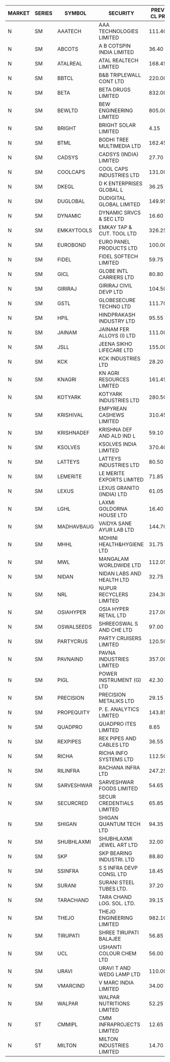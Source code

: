 


| MARKET | SERIES | SYMBOL | SECURITY | PREV CL PR | OPEN PRICE | HIGH PRICE | LOW PRICE | CLOSE PRICE | NET TRDVAL | NET TRDQTY | CORP IND | HI 52 WK | LO 52 WK |
| ----- | ----- | ----- | ----- | ----- | ----- | ----- | ----- | ----- | ----- | ----- | ----- | ----- | ----- |
| N | SM | AAATECH | AAA TECHNOLOGIES LIMITED | 111.40 | 114.00 | 115.95 | 110.00 | 110.50 | 4747800.00 | 42000 |  | 116.50 | 44.00 |
| N | SM | ABCOTS | A B COTSPIN INDIA LIMITED | 36.40 | 36.15 | 36.70 | 36.00 | 36.70 | 728000.00 | 20000 |  | 61.35 | 34.15 |
| N | SM | ATALREAL | ATAL REALTECH LIMITED | 168.45 | 160.10 | 166.00 | 160.10 | 166.00 | 521760.00 | 3200 |  | 188.40 | 56.35 |
| N | SM | BBTCL | B&B TRIPLEWALL CONT LTD | 220.00 | 220.00 | 228.00 | 220.00 | 228.00 | 3123900.00 | 14000 |  | 307.00 | 78.10 |
| N | SM | BETA | BETA DRUGS LIMITED | 832.00 | 830.00 | 830.00 | 800.00 | 813.00 | 2922940.00 | 3600 |  | 1024.40 | 319.00 |
| N | SM | BEWLTD | BEW ENGINEERING LIMITED | 805.00 | 790.15 | 797.45 | 785.00 | 797.45 | 986937.50 | 1250 |  | 1187.20 | 228.15 |
| N | SM | BRIGHT | BRIGHT SOLAR LIMITED | 4.15 | 4.00 | 4.55 | 4.00 | 4.35 | 422250.00 | 99000 |  | 10.55 | 3.90 |
| N | SM | BTML | BODHI TREE MULTIMEDIA LTD | 162.45 | 163.50 | 170.00 | 163.50 | 170.00 | 3418800.00 | 20400 |  | 174.00 | 65.00 |
| N | SM | CADSYS | CADSYS (INDIA) LIMITED | 27.70 | 26.55 | 26.55 | 26.55 | 26.55 | 53100.00 | 2000 |  | 52.00 | 20.00 |
| N | SM | COOLCAPS | COOL CAPS INDUSTRIES LTD | 131.00 | 131.00 | 144.10 | 131.00 | 143.65 | 9243000.00 | 66000 |  | 144.10 | 41.50 |
| N | SM | DKEGL | D K ENTERPRISES GLOBAL L | 36.25 | 38.25 | 38.25 | 38.25 | 38.25 | 114750.00 | 3000 |  | 72.60 | 34.70 |
| N | SM | DUGLOBAL | DUDIGITAL GLOBAL LIMITED | 149.95 | 149.00 | 149.00 | 149.00 | 149.00 | 745000.00 | 5000 |  | 489.00 | 91.00 |
| N | SM | DYNAMIC | DYNAMIC SRVCS & SEC LTD | 16.60 | 15.90 | 16.60 | 15.90 | 16.50 | 294200.00 | 18000 |  | 57.70 | 13.00 |
| N | SM | EMKAYTOOLS | EMKAY TAP & CUT. TOOL LTD | 326.25 | 310.00 | 310.00 | 310.00 | 310.00 | 186000.00 | 600 |  | 326.25 | 145.05 |
| N | SM | EUROBOND | EURO PANEL PRODUCTS LTD | 100.00 | 102.65 | 102.65 | 96.75 | 96.75 | 1389700.00 | 14000 |  | 147.65 | 72.05 |
| N | SM | FIDEL | FIDEL SOFTECH LIMITED | 59.75 | 61.00 | 61.00 | 57.00 | 58.45 | 5806350.00 | 99000 |  | 66.00 | 52.00 |
| N | SM | GICL | GLOBE INTL CARRIERS LTD | 80.80 | 81.00 | 83.80 | 76.80 | 80.30 | 2419500.00 | 30000 |  | 104.00 | 17.15 |
| N | SM | GIRIRAJ | GIRIRAJ CIVIL DEVP LTD | 104.50 | 100.00 | 100.00 | 100.00 | 100.00 | 120000.00 | 1200 |  | 129.10 | 71.25 |
| N | SM | GSTL | GLOBESECURE TECHNO LTD | 111.70 | 115.00 | 117.25 | 108.00 | 117.25 | 23591200.00 | 204000 |  | 135.00 | 55.00 |
| N | SM | HPIL | HINDPRAKASH INDUSTRY LTD | 95.55 | 93.50 | 93.50 | 90.80 | 90.80 | 1378500.00 | 15000 |  | 99.75 | 45.50 |
| N | SM | JAINAM | JAINAM FER ALLOYS (I) LTD | 111.00 | 112.00 | 112.00 | 112.00 | 112.00 | 224000.00 | 2000 |  | 218.60 | 69.70 |
| N | SM | JSLL | JEENA SIKHO LIFECARE LTD | 155.00 | 158.80 | 175.00 | 157.00 | 170.35 | 6416650.00 | 38000 |  | 182.50 | 127.00 |
| N | SM | KCK | KCK INDUSTRIES LTD | 28.20 | 28.00 | 28.00 | 27.90 | 27.90 | 223600.00 | 8000 |  | 31.70 | 27.55 |
| N | SM | KNAGRI | KN AGRI RESOURCES LIMITED | 161.45 | 163.00 | 163.80 | 158.40 | 160.15 | 11081440.00 | 68800 |  | 261.00 | 130.00 |
| N | SM | KOTYARK | KOTYARK INDUSTRIES LTD | 280.50 | 280.00 | 282.00 | 279.00 | 282.00 | 560860.00 | 2000 |  | 402.00 | 67.90 |
| N | SM | KRISHIVAL | EMPYREAN CASHEWS LIMITED | 310.45 | 310.45 | 310.45 | 294.95 | 294.95 | 1195350.00 | 4000 |  | 321.65 | 68.00 |
| N | SM | KRISHNADEF | KRISHNA DEF AND ALD IND L | 59.10 | 61.95 | 62.05 | 61.95 | 62.05 | 372000.00 | 6000 |  | 118.35 | 53.05 |
| N | SM | KSOLVES | KSOLVES INDIA LIMITED | 370.40 | 374.95 | 375.95 | 358.00 | 361.55 | 5413860.00 | 14800 |  | 753.40 | 292.60 |
| N | SM | LATTEYS | LATTEYS INDUSTRIES LTD | 80.50 | 84.00 | 84.00 | 81.00 | 81.00 | 492600.00 | 6000 |  | 84.00 | 51.05 |
| N | SM | LEMERITE | LE MERITE EXPORTS LIMITED | 71.85 | 73.60 | 76.00 | 70.50 | 71.30 | 18903600.00 | 256000 |  | 77.20 | 52.50 |
| N | SM | LEXUS | LEXUS GRANITO (INDIA) LTD | 61.05 | 62.00 | 64.00 | 62.00 | 63.00 | 436000.00 | 7000 |  | 77.00 | 10.30 |
| N | SM | LGHL | LAXMI GOLDORNA HOUSE LTD | 16.40 | 17.10 | 17.10 | 17.10 | 17.10 | 136800.00 | 8000 |  | 17.50 | 14.20 |
| N | SM | MADHAVBAUG | VAIDYA SANE AYUR LAB LTD | 144.70 | 138.00 | 143.40 | 138.00 | 143.40 | 450240.00 | 3200 |  | 249.40 | 133.25 |
| N | SM | MHHL | MOHINI HEALTH&HYGIENE LTD | 31.75 | 31.95 | 31.95 | 31.85 | 31.95 | 287250.00 | 9000 |  | 47.40 | 19.15 |
| N | SM | MWL | MANGALAM WORLDWIDE LTD | 112.05 | 115.00 | 115.00 | 109.00 | 110.55 | 1855680.00 | 16800 |  | 124.00 | 109.00 |
| N | SM | NIDAN | NIDAN LABS AND HEALTH LTD | 32.75 | 33.00 | 33.05 | 32.50 | 32.90 | 393400.00 | 12000 |  | 70.70 | 31.60 |
| N | SM | NRL | NUPUR RECYCLERS LIMITED | 234.30 | 239.45 | 241.00 | 235.00 | 236.00 | 29092250.00 | 122100 |  | 316.05 | 124.20 |
| N | SM | OSIAHYPER | OSIA HYPER RETAIL LTD | 217.00 | 210.10 | 210.10 | 210.00 | 210.00 | 268864.00 | 1280 |  | 397.00 | 157.00 |
| N | SM | OSWALSEEDS | SHREEOSWAL S AND CHE LTD | 97.00 | 97.50 | 101.00 | 97.25 | 101.00 | 1380600.00 | 14000 |  | 103.00 | 30.60 |
| N | SM | PARTYCRUS | PARTY CRUISERS LIMITED | 120.50 | 119.50 | 121.00 | 119.50 | 121.00 | 481000.00 | 4000 |  | 125.50 | 16.50 |
| N | SM | PAVNAIND | PAVNA INDUSTRIES LIMITED | 357.00 | 350.00 | 350.00 | 350.00 | 350.00 | 280000.00 | 800 |  | 357.00 | 180.00 |
| N | SM | PIGL | POWER INSTRUMENT (G) LTD | 42.30 | 44.40 | 44.40 | 44.40 | 44.40 | 88800.00 | 2000 |  | 88.60 | 37.75 |
| N | SM | PRECISION | PRECISION METALIKS LTD | 29.15 | 29.15 | 29.45 | 27.50 | 28.00 | 567800.00 | 20000 |  | 55.95 | 23.65 |
| N | SM | PROPEQUITY | P. E. ANALYTICS LIMITED | 143.85 | 150.00 | 154.00 | 148.00 | 152.35 | 4008960.00 | 26400 |  | 204.10 | 130.00 |
| N | SM | QUADPRO | QUADPRO ITES LIMITED | 8.65 | 8.70 | 8.70 | 8.35 | 8.60 | 306900.00 | 36000 |  | 18.80 | 8.35 |
| N | SM | REXPIPES | REX PIPES AND CABLES LTD | 36.55 | 35.70 | 35.70 | 35.20 | 35.20 | 283600.00 | 8000 |  | 64.35 | 26.00 |
| N | SM | RICHA | RICHA INFO SYSTEMS LTD | 112.50 | 114.95 | 114.95 | 101.25 | 108.05 | 547150.00 | 5000 |  | 115.00 | 56.00 |
| N | SM | RILINFRA | RACHANA INFRA LTD | 247.25 | 250.25 | 254.00 | 250.20 | 251.70 | 10024550.00 | 40000 |  | 256.00 | 184.00 |
| N | SM | SARVESHWAR | SARVESHWAR FOODS LIMITED | 54.65 | 53.55 | 56.00 | 53.10 | 55.95 | 349760.00 | 6400 |  | 67.65 | 17.10 |
| N | SM | SECURCRED | SECUR CREDENTIALS LIMITED | 65.85 | 62.60 | 65.65 | 62.60 | 64.30 | 1370061.00 | 21420 |  | 145.00 | 19.90 |
| N | SM | SHIGAN | SHIGAN QUANTUM TECH LTD | 94.35 | 97.25 | 97.25 | 97.25 | 97.25 | 291750.00 | 3000 |  | 140.00 | 81.15 |
| N | SM | SHUBHLAXMI | SHUBHLAXMI JEWEL ART LTD | 32.00 | 32.00 | 32.80 | 31.25 | 32.25 | 826300.00 | 26000 |  | 41.65 | 11.20 |
| N | SM | SKP | SKP BEARING INDUSTRI. LTD | 88.80 | 88.80 | 90.25 | 84.95 | 87.50 | 6442000.00 | 74000 |  | 103.00 | 83.10 |
| N | SM | SSINFRA | S S INFRA DEVP CONSL LTD | 18.45 | 17.55 | 17.55 | 17.55 | 17.55 | 263250.00 | 15000 |  | 33.40 | 8.00 |
| N | SM | SURANI | SURANI STEEL TUBES LTD. | 37.20 | 37.20 | 38.00 | 37.20 | 38.00 | 150400.00 | 4000 |  | 49.55 | 23.65 |
| N | SM | TARACHAND | TARA CHAND LOG. SOL. LTD. | 39.15 | 39.00 | 39.00 | 39.00 | 39.00 | 78000.00 | 2000 |  | 66.00 | 33.00 |
| N | SM | THEJO | THEJO ENGINEERING LIMITED | 982.10 | 1005.00 | 1005.00 | 1005.00 | 1005.00 | 301500.00 | 300 |  | 3950.00 | 802.00 |
| N | SM | TIRUPATI | SHREE TIRUPATI BALAJEE | 56.85 | 59.65 | 59.65 | 59.65 | 59.65 | 178950.00 | 3000 |  | 106.05 | 40.00 |
| N | SM | UCL | USHANTI COLOUR CHEM LTD | 56.00 | 53.00 | 53.00 | 53.00 | 53.00 | 106000.00 | 2000 |  | 85.90 | 40.00 |
| N | SM | URAVI | URAVI T AND WEDG LAMP LTD | 110.00 | 119.00 | 120.50 | 119.00 | 120.50 | 2011200.00 | 16800 |  | 236.00 | 109.50 |
| N | SM | VMARCIND | V MARC INDIA LIMITED | 34.00 | 33.50 | 33.50 | 33.50 | 33.50 | 100500.00 | 3000 |  | 52.80 | 29.15 |
| N | SM | WALPAR | WALPAR NUTRITIONS LIMITED | 52.25 | 52.25 | 54.85 | 50.55 | 54.75 | 972400.00 | 18000 |  | 54.85 | 25.50 |
| N | ST | CMMIPL | CMM INFRAPROJECTS LIMITED | 12.65 | 12.05 | 12.50 | 12.05 | 12.50 | 146400.00 | 12000 |  | 14.10 | 6.20 |
| N | ST | MILTON | MILTON INDUSTRIES LIMITED | 14.70 | 15.10 | 15.10 | 14.50 | 14.50 | 130240.00 | 8800 |  | 17.50 | 11.10 |



